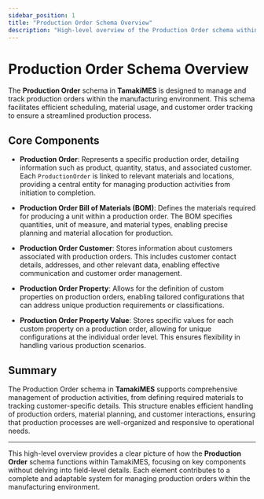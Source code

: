 ```yaml
---
sidebar_position: 1
title: "Production Order Schema Overview"
description: "High-level overview of the Production Order schema within TamakiMES, highlighting its core components and functionality."
---
```


# Production Order Schema Overview

The **Production Order** schema in **TamakiMES** is designed to manage and track production orders within the
manufacturing environment. This schema facilitates efficient scheduling, material usage, and customer order tracking to
ensure a streamlined production process.

## Core Components

- **Production Order**: Represents a specific production order, detailing information such as product, quantity, status,
  and associated customer. Each `ProductionOrder` is linked to relevant materials and locations, providing a central
  entity for managing production activities from initiation to completion.

- **Production Order Bill of Materials (BOM)**: Defines the materials required for producing a unit within a production
  order. The BOM specifies quantities, unit of measure, and material types, enabling precise planning and material
  allocation for production.

- **Production Order Customer**: Stores information about customers associated with production orders. This includes
  customer contact details, addresses, and other relevant data, enabling effective communication and customer order
  management.

- **Production Order Property**: Allows for the definition of custom properties on production orders, enabling tailored
  configurations that can address unique production requirements or classifications.

- **Production Order Property Value**: Stores specific values for each custom property on a production order, allowing
  for unique configurations at the individual order level. This ensures flexibility in handling various production
  scenarios.

## Summary

The Production Order schema in **TamakiMES** supports comprehensive management of production activities, from defining
required materials to tracking customer-specific details. This structure enables efficient handling of production
orders, material planning, and customer interactions, ensuring that production processes are well-organized and
responsive to operational needs.

---

This high-level overview provides a clear picture of how the **Production Order** schema functions within TamakiMES,
focusing on key components without delving into field-level details. Each element contributes to a complete and
adaptable system for managing production orders within the manufacturing environment.